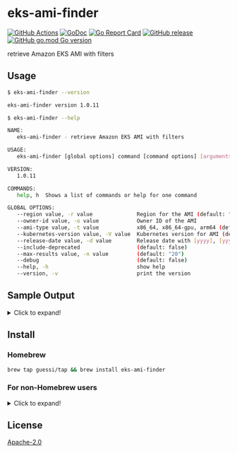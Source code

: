 # eks-ami-finder

[![GitHub Actions](https://github.com/guessi/eks-ami-finder/actions/workflows/go.yml/badge.svg?branch=master)](https://github.com/guessi/eks-ami-finder/actions/workflows/go.yml)
[![GoDoc](https://godoc.org/github.com/guessi/eks-ami-finder?status.svg)](https://godoc.org/github.com/guessi/eks-ami-finder)
[![Go Report Card](https://goreportcard.com/badge/github.com/guessi/eks-ami-finder)](https://goreportcard.com/report/github.com/guessi/eks-ami-finder)
[![GitHub release](https://img.shields.io/github/release/guessi/eks-ami-finder.svg)](https://github.com/guessi/eks-ami-finder/releases/latest)
[![GitHub go.mod Go version](https://img.shields.io/github/go-mod/go-version/guessi/eks-ami-finder)](https://github.com/guessi/eks-ami-finder/blob/master/go.mod)

retrieve Amazon EKS AMI with filters

## Usage

```bash
$ eks-ami-finder --version

eks-ami-finder version 1.0.11
```

```bash
$ eks-ami-finder --help

NAME:
   eks-ami-finder - retrieve Amazon EKS AMI with filters

USAGE:
   eks-ami-finder [global options] command [command options] [arguments...]

VERSION:
   1.0.11

COMMANDS:
   help, h  Shows a list of commands or help for one command

GLOBAL OPTIONS:
   --region value, -r value              Region for the AMI (default: "us-east-1")
   --owner-id value, -o value            Owner ID of the AMI
   --ami-type value, -t value            x86_64, x86_64-gpu, arm64 (default: "x86_64")
   --kubernetes-version value, -V value  Kubernetes version for AMI (default: "1.30")
   --release-date value, -d value        Release date with [yyyy], [yyyymm] or [yyyymmdd] format
   --include-deprecated                  (default: false)
   --max-results value, -n value         (default: "20")
   --debug                               (default: false)
   --help, -h                            show help
   --version, -v                         print the version
```

## Sample Output

<details><!-- markdownlint-disable-line -->
<summary>Click to expand!</summary><!-- markdownlint-disable-line -->

```bash
$ eks-ami-finder --region us-east-1 --kubernetes-version 1.30 --release-date 2024 # for all 1.30 AMIs released in 2024
+-----------+-----------------------+--------------------------------+-------------------------------------------------------------------------------------+--------------------------+--------------+
| Region    | AMI ID                | Name                           | Description                                                                         | DeprecationTime          | Architecture |
+-----------+-----------------------+--------------------------------+-------------------------------------------------------------------------------------+--------------------------+--------------+
| us-east-1 | ami-0b9e545aa4c20aac6 | amazon-eks-node-1.30-v20240605 | EKS Kubernetes Worker AMI with AmazonLinux2 image, (k8s: 1.30.0, containerd: 1.7.*) | 2026-06-06T02:21:36.000Z | x86_64       |
| us-east-1 | ami-0469fcb2e219afb31 | amazon-eks-node-1.30-v20240531 | EKS Kubernetes Worker AMI with AmazonLinux2 image, (k8s: 1.30.0, containerd: 1.7.*) | 2026-05-31T16:01:09.000Z | x86_64       |
| us-east-1 | ami-0d06f30e8d6e02990 | amazon-eks-node-1.30-v20240522 | EKS Kubernetes Worker AMI with AmazonLinux2 image, (k8s: 1.30.0, containerd: 1.7.*) | 2026-05-23T05:59:52.000Z | x86_64       |
| us-east-1 | ami-01d267b705a0521d1 | amazon-eks-node-1.30-v20240514 | EKS Kubernetes Worker AMI with AmazonLinux2 image, (k8s: 1.30.0, containerd: 1.7.*) | 2026-05-14T17:03:12.000Z | x86_64       |
+-----------+-----------------------+--------------------------------+-------------------------------------------------------------------------------------+--------------------------+--------------+

```

```bash
$ eks-ami-finder --region us-east-1 --kubernetes-version 1.30 --release-date 202405 # for all 1.30 AMIs released with specific month

+-----------+-----------------------+--------------------------------+-------------------------------------------------------------------------------------+--------------------------+--------------+
| Region    | AMI ID                | Name                           | Description                                                                         | DeprecationTime          | Architecture |
+-----------+-----------------------+--------------------------------+-------------------------------------------------------------------------------------+--------------------------+--------------+
| us-east-1 | ami-0469fcb2e219afb31 | amazon-eks-node-1.30-v20240531 | EKS Kubernetes Worker AMI with AmazonLinux2 image, (k8s: 1.30.0, containerd: 1.7.*) | 2026-05-31T16:01:09.000Z | x86_64       |
| us-east-1 | ami-0d06f30e8d6e02990 | amazon-eks-node-1.30-v20240522 | EKS Kubernetes Worker AMI with AmazonLinux2 image, (k8s: 1.30.0, containerd: 1.7.*) | 2026-05-23T05:59:52.000Z | x86_64       |
| us-east-1 | ami-01d267b705a0521d1 | amazon-eks-node-1.30-v20240514 | EKS Kubernetes Worker AMI with AmazonLinux2 image, (k8s: 1.30.0, containerd: 1.7.*) | 2026-05-14T17:03:12.000Z | x86_64       |
+-----------+-----------------------+--------------------------------+-------------------------------------------------------------------------------------+--------------------------+--------------+
```

```bash
$ eks-ami-finder --region us-east-1 --kubernetes-version 1.30 --release-date 20240605 # for all 1.30 AMIs released with specific date

+-----------+-----------------------+--------------------------------+-------------------------------------------------------------------------------------+--------------------------+--------------+
| Region    | AMI ID                | Name                           | Description                                                                         | DeprecationTime          | Architecture |
+-----------+-----------------------+--------------------------------+-------------------------------------------------------------------------------------+--------------------------+--------------+
| us-east-1 | ami-0b9e545aa4c20aac6 | amazon-eks-node-1.30-v20240605 | EKS Kubernetes Worker AMI with AmazonLinux2 image, (k8s: 1.30.0, containerd: 1.7.*) | 2026-06-06T02:21:36.000Z | x86_64       |
+-----------+-----------------------+--------------------------------+-------------------------------------------------------------------------------------+--------------------------+--------------+
```

</details>

## Install

### Homebrew

```bash
brew tap guessi/tap && brew install eks-ami-finder
```

### For non-Homebrew users

<details><!-- markdownlint-disable-line -->
<summary>Click to expand!</summary><!-- markdownlint-disable-line -->

### For Linux users

```bash
curl -fsSL https://github.com/guessi/eks-ami-finder/releases/latest/download/eks-ami-finder-Linux-$(uname -m).tar.gz -o - | tar zxvf -
mv -vf ./eks-ami-finder /usr/local/bin/eks-ami-finder
```

### For macOS users

```bash
curl -fsSL https://github.com/guessi/eks-ami-finder/releases/latest/download/eks-ami-finder-Darwin-$(uname -m).tar.gz -o - | tar zxvf -
mv -vf ./eks-ami-finder /usr/local/bin/eks-ami-finder
```

### For Windows users

```powershell
$SRC = 'https://github.com/guessi/eks-ami-finder/releases/latest/download/eks-ami-finder-Windows-x86_64.tar.gz'
$DST = 'C:\Temp\eks-ami-finder-Windows-x86_64.tar.gz'
Invoke-RestMethod -Uri $SRC -OutFile $DST
```

</details>

## License

[Apache-2.0](LICENSE)
